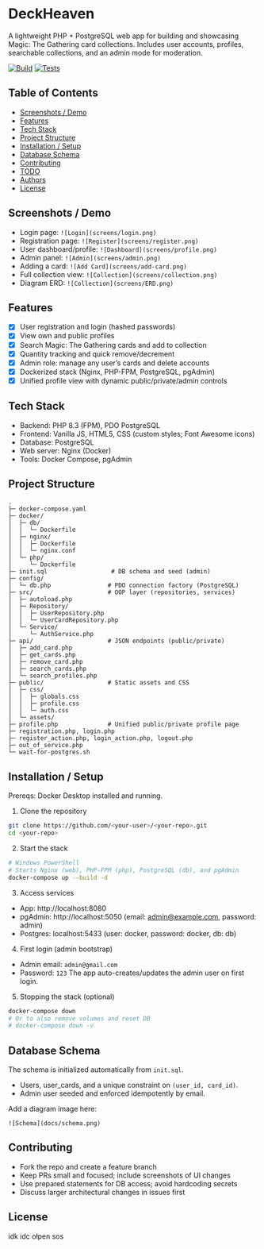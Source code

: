 # DeckHeaven

A lightweight PHP + PostgreSQL web app for building and showcasing Magic: The Gathering card collections. Includes user accounts, profiles, searchable collections, and an admin mode for moderation.

<!-- Badges -->
<p align="left">
  <!-- Replace the links below with your CI/CD, coverage, and license badges -->
  <a href="#"><img alt="Build" src="https://img.shields.io/badge/build-passing-brightgreen" /></a>
  <a href="#"><img alt="Tests" src="https://img.shields.io/badge/tests-NA-red" /></a>
</p>

## Table of Contents
- [Screenshots / Demo](#screenshots--demo)
- [Features](#features)
- [Tech Stack](#tech-stack)
- [Project Structure](#project-structure)
- [Installation / Setup](#installation--setup)
- [Database Schema](#database-schema)
- [Contributing](#contributing)
- [TODO](#todo)
- [Authors](#authors)
- [License](#license)

## Screenshots / Demo

- Login page: `![Login](screens/login.png)`
- Registration page: `![Register](screens/register.png)`
- User dashboard/profile: `![Dashboard](screens/profile.png)`
- Admin panel: `![Admin](screens/admin.png)`
- Adding a card: `![Add Card](screens/add-card.png)`
- Full collection view: `![Collection](screens/collection.png)`
- Diagram ERD: `![Collection](screens/ERD.png)`

## Features
- [x] User registration and login (hashed passwords)
- [x] View own and public profiles
- [x] Search Magic: The Gathering cards and add to collection
- [x] Quantity tracking and quick remove/decrement
- [x] Admin role: manage any user’s cards and delete accounts
- [x] Dockerized stack (Nginx, PHP-FPM, PostgreSQL, pgAdmin)
- [x] Unified profile view with dynamic public/private/admin controls

## Tech Stack
- Backend: PHP 8.3 (FPM), PDO PostgreSQL
- Frontend: Vanilla JS, HTML5, CSS (custom styles; Font Awesome icons)
- Database: PostgreSQL
- Web server: Nginx (Docker)
- Tools: Docker Compose, pgAdmin

## Project Structure
```
.
├─ docker-compose.yaml
├─ docker/
│  ├─ db/
│  │  └─ Dockerfile
│  ├─ nginx/
│  │  ├─ Dockerfile
│  │  └─ nginx.conf
│  └─ php/
│     └─ Dockerfile
├─ init.sql                  # DB schema and seed (admin)
├─ config/
│  └─ db.php                # PDO connection factory (PostgreSQL)
├─ src/                     # OOP layer (repositories, services)
│  ├─ autoload.php
│  ├─ Repository/
│  │  ├─ UserRepository.php
│  │  └─ UserCardRepository.php
│  └─ Service/
│     └─ AuthService.php
├─ api/                     # JSON endpoints (public/private)
│  ├─ add_card.php
│  ├─ get_cards.php
│  ├─ remove_card.php
│  ├─ search_cards.php
│  └─ search_profiles.php
├─ public/                  # Static assets and CSS
│  ├─ css/
│  │  ├─ globals.css
│  │  ├─ profile.css
│  │  └─ auth.css
│  └─ assets/
├─ profile.php              # Unified public/private profile page
├─ registration.php, login.php
├─ register_action.php, login_action.php, logout.php
├─ out_of_service.php
└─ wait-for-postgres.sh
```

## Installation / Setup
Prereqs: Docker Desktop installed and running.

1) Clone the repository
```bash
git clone https://github.com/<your-user>/<your-repo>.git
cd <your-repo>
```

2) Start the stack
```bash
# Windows PowerShell
# Starts Nginx (web), PHP-FPM (php), PostgreSQL (db), and pgAdmin
docker-compose up --build -d
```

3) Access services
- App: http://localhost:8080
- pgAdmin: http://localhost:5050 (email: admin@example.com, password: admin)
- Postgres: localhost:5433 (user: docker, password: docker, db: db)

4) First login (admin bootstrap)
- Admin email: `admin@gmail.com`
- Password: `123`
The app auto-creates/updates the admin user on first login.

5) Stopping the stack (optional)
```bash
docker-compose down
# Or to also remove volumes and reset DB
# docker-compose down -v
```

## Database Schema
The schema is initialized automatically from `init.sql`.

- Users, user_cards, and a unique constraint on `(user_id, card_id)`.
- Admin user seeded and enforced idempotently by email.

Add a diagram image here:

`![Schema](docs/schema.png)`

## Contributing
- Fork the repo and create a feature branch
- Keep PRs small and focused; include screenshots of UI changes
- Use prepared statements for DB access; avoid hardcoding secrets
- Discuss larger architectural changes in issues first



## License
idk idc ołpen sos
